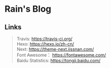 # Rain's Blog

## Links
> Travis: https://travis-ci.org/  
> Hexo: https://hexo.io/zh-cn/  
> Next: https://theme-next.iissnan.com/  
> Font Awesome： https://fontawesome.com/  
> Baidu Statistics: https://tongji.baidu.com/  